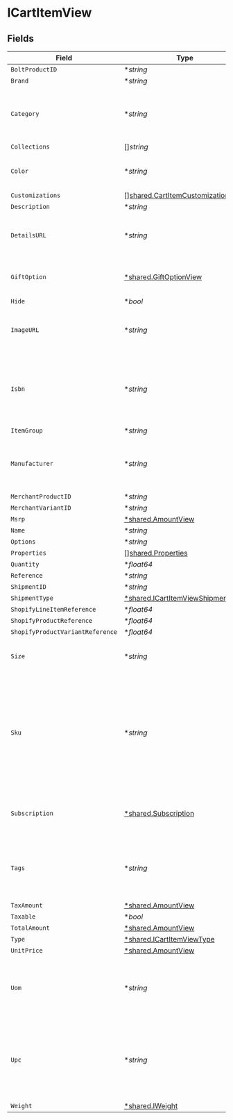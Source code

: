 # ICartItemView


## Fields

| Field                                                                                                                           | Type                                                                                                                            | Required                                                                                                                        | Description                                                                                                                     | Example                                                                                                                         |
| ------------------------------------------------------------------------------------------------------------------------------- | ------------------------------------------------------------------------------------------------------------------------------- | ------------------------------------------------------------------------------------------------------------------------------- | ------------------------------------------------------------------------------------------------------------------------------- | ------------------------------------------------------------------------------------------------------------------------------- |
| `BoltProductID`                                                                                                                 | **string*                                                                                                                       | :heavy_minus_sign:                                                                                                              | N/A                                                                                                                             |                                                                                                                                 |
| `Brand`                                                                                                                         | **string*                                                                                                                       | :heavy_minus_sign:                                                                                                              | N/A                                                                                                                             |                                                                                                                                 |
| `Category`                                                                                                                      | **string*                                                                                                                       | :heavy_minus_sign:                                                                                                              | Used to define a product category associated with the item.                                                                     | bags                                                                                                                            |
| `Collections`                                                                                                                   | []*string*                                                                                                                      | :heavy_minus_sign:                                                                                                              | N/A                                                                                                                             |                                                                                                                                 |
| `Color`                                                                                                                         | **string*                                                                                                                       | :heavy_minus_sign:                                                                                                              | Used to define the color of the item.                                                                                           | Bolt Blue                                                                                                                       |
| `Customizations`                                                                                                                | [][shared.CartItemCustomization](../../../pkg/models/shared/cartitemcustomization.md)                                           | :heavy_minus_sign:                                                                                                              | N/A                                                                                                                             |                                                                                                                                 |
| `Description`                                                                                                                   | **string*                                                                                                                       | :heavy_minus_sign:                                                                                                              | N/A                                                                                                                             |                                                                                                                                 |
| `DetailsURL`                                                                                                                    | **string*                                                                                                                       | :heavy_minus_sign:                                                                                                              | Used to provide a link to the item's product page.                                                                              | https://boltswagstore.com/products/123456                                                                                       |
| `GiftOption`                                                                                                                    | [*shared.GiftOptionView](../../../pkg/models/shared/giftoptionview.md)                                                          | :heavy_minus_sign:                                                                                                              | Defines which gift options are hidden.                                                                                          |                                                                                                                                 |
| `Hide`                                                                                                                          | **bool*                                                                                                                         | :heavy_minus_sign:                                                                                                              | N/A                                                                                                                             |                                                                                                                                 |
| `ImageURL`                                                                                                                      | **string*                                                                                                                       | :heavy_minus_sign:                                                                                                              | Used to provide a link to the image associated with the item.                                                                   | https://boltswagstore.com/products/123456/images/1.png                                                                          |
| `Isbn`                                                                                                                          | **string*                                                                                                                       | :heavy_minus_sign:                                                                                                              | Used to define the International Standard Book Number associated with the book.                                                 | 9780091347314                                                                                                                   |
| `ItemGroup`                                                                                                                     | **string*                                                                                                                       | :heavy_minus_sign:                                                                                                              | N/A                                                                                                                             |                                                                                                                                 |
| `Manufacturer`                                                                                                                  | **string*                                                                                                                       | :heavy_minus_sign:                                                                                                              | Used to define the organization that manufactured the item.                                                                     | Bolt Textiles USA                                                                                                               |
| `MerchantProductID`                                                                                                             | **string*                                                                                                                       | :heavy_minus_sign:                                                                                                              | N/A                                                                                                                             |                                                                                                                                 |
| `MerchantVariantID`                                                                                                             | **string*                                                                                                                       | :heavy_minus_sign:                                                                                                              | N/A                                                                                                                             |                                                                                                                                 |
| `Msrp`                                                                                                                          | [*shared.AmountView](../../../pkg/models/shared/amountview.md)                                                                  | :heavy_minus_sign:                                                                                                              | N/A                                                                                                                             |                                                                                                                                 |
| `Name`                                                                                                                          | **string*                                                                                                                       | :heavy_minus_sign:                                                                                                              | N/A                                                                                                                             |                                                                                                                                 |
| `Options`                                                                                                                       | **string*                                                                                                                       | :heavy_minus_sign:                                                                                                              | N/A                                                                                                                             |                                                                                                                                 |
| `Properties`                                                                                                                    | [][shared.Properties](../../../pkg/models/shared/properties.md)                                                                 | :heavy_minus_sign:                                                                                                              | N/A                                                                                                                             |                                                                                                                                 |
| `Quantity`                                                                                                                      | **float64*                                                                                                                      | :heavy_minus_sign:                                                                                                              | N/A                                                                                                                             | 1                                                                                                                               |
| `Reference`                                                                                                                     | **string*                                                                                                                       | :heavy_minus_sign:                                                                                                              | N/A                                                                                                                             |                                                                                                                                 |
| `ShipmentID`                                                                                                                    | **string*                                                                                                                       | :heavy_minus_sign:                                                                                                              | N/A                                                                                                                             |                                                                                                                                 |
| `ShipmentType`                                                                                                                  | [*shared.ICartItemViewShipmentType](../../../pkg/models/shared/icartitemviewshipmenttype.md)                                    | :heavy_minus_sign:                                                                                                              | N/A                                                                                                                             |                                                                                                                                 |
| `ShopifyLineItemReference`                                                                                                      | **float64*                                                                                                                      | :heavy_minus_sign:                                                                                                              | N/A                                                                                                                             |                                                                                                                                 |
| `ShopifyProductReference`                                                                                                       | **float64*                                                                                                                      | :heavy_minus_sign:                                                                                                              | N/A                                                                                                                             |                                                                                                                                 |
| `ShopifyProductVariantReference`                                                                                                | **float64*                                                                                                                      | :heavy_minus_sign:                                                                                                              | N/A                                                                                                                             |                                                                                                                                 |
| `Size`                                                                                                                          | **string*                                                                                                                       | :heavy_minus_sign:                                                                                                              | Used to define the size of the item.                                                                                            | Large                                                                                                                           |
| `Sku`                                                                                                                           | **string*                                                                                                                       | :heavy_minus_sign:                                                                                                              | Used to define an alpha-numeric Stock Keeping Unit associated with the item as it is mapped to your internal product catalogue. | BOLT-SKU_100                                                                                                                    |
| `Subscription`                                                                                                                  | [*shared.Subscription](../../../pkg/models/shared/subscription.md)                                                              | :heavy_minus_sign:                                                                                                              | Describes a product added as a recurring subscription.                                                                          |                                                                                                                                 |
| `Tags`                                                                                                                          | **string*                                                                                                                       | :heavy_minus_sign:                                                                                                              | Used to define a comma-separated list of tags associated with the item.                                                         | tote, blue, linen, eco-friendly                                                                                                 |
| `TaxAmount`                                                                                                                     | [*shared.AmountView](../../../pkg/models/shared/amountview.md)                                                                  | :heavy_minus_sign:                                                                                                              | N/A                                                                                                                             |                                                                                                                                 |
| `Taxable`                                                                                                                       | **bool*                                                                                                                         | :heavy_minus_sign:                                                                                                              | N/A                                                                                                                             |                                                                                                                                 |
| `TotalAmount`                                                                                                                   | [*shared.AmountView](../../../pkg/models/shared/amountview.md)                                                                  | :heavy_minus_sign:                                                                                                              | N/A                                                                                                                             |                                                                                                                                 |
| `Type`                                                                                                                          | [*shared.ICartItemViewType](../../../pkg/models/shared/icartitemviewtype.md)                                                    | :heavy_minus_sign:                                                                                                              | N/A                                                                                                                             |                                                                                                                                 |
| `UnitPrice`                                                                                                                     | [*shared.AmountView](../../../pkg/models/shared/amountview.md)                                                                  | :heavy_minus_sign:                                                                                                              | N/A                                                                                                                             |                                                                                                                                 |
| `Uom`                                                                                                                           | **string*                                                                                                                       | :heavy_minus_sign:                                                                                                              | Used to define the unit of measure used to describe the product.                                                                | inches                                                                                                                          |
| `Upc`                                                                                                                           | **string*                                                                                                                       | :heavy_minus_sign:                                                                                                              | Used to define the 12-digit Universal Product Code (a barcode) associated with the item worldwide.                              | 8.25764603119e+11                                                                                                               |
| `Weight`                                                                                                                        | [*shared.IWeight](../../../pkg/models/shared/iweight.md)                                                                        | :heavy_minus_sign:                                                                                                              | N/A                                                                                                                             |                                                                                                                                 |